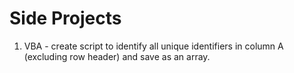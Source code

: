 # Side Projects

1. VBA - create script to identify all unique identifiers in column A (excluding row header) and save as an array.
